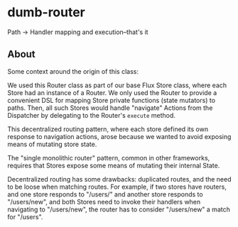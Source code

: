 # dumb-router

Path -> Handler mapping and execution–that's it

## About

Some context around the origin of this class:

We used this Router class as part of our base Flux Store class, where
each Store had an instance of a Router. We only used the Router to
provide a convenient DSL for mapping Store private functions (state
mutators) to paths. Then, all such Stores would handle "navigate"
Actions from the Dispatcher by delegating to the Router's `execute`
method.

This decentralized routing pattern, where each store defined its own
response to navigation actions, arose because we wanted to avoid
exposing means of mutating store state.

The "single monolithic router" pattern, common in other frameworks,
requires that Stores expose some means of mutating their internal State.

Decentralized routing has some drawbacks: duplicated routes, and the
need to be loose when matching routes. For example, if two stores have
routers, and one store responds to "/users/" and another store responds
to "/users/new", and both Stores need to invoke their handlers when
navigating to "/users/new", the router has to consider "/users/new" a
match for "/users".
